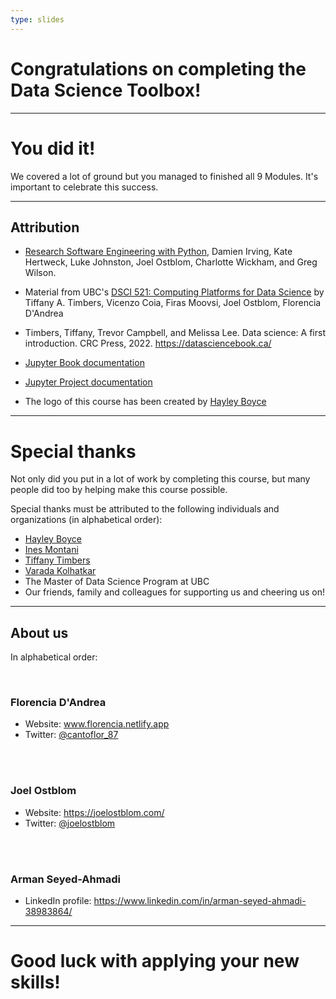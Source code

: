 ```yaml
---
type: slides
---
```


# Congratulations on completing the Data Science Toolbox!

---

# You did it!

We covered a lot of ground but you managed to finished all 9 Modules. It's important to celebrate this success.

---

## Attribution

- <a href="https://merely-useful.tech/py-rse" target="_blank">Research Software Engineering with Python</a>, Damien Irving, Kate Hertweck, Luke Johnston, Joel Ostblom, Charlotte Wickham, and Greg Wilson.

- Material from UBC's <a href="https://github.com/UBC-MDS/DSCI_521_platforms-dsci" target="_blank">DSCI 521: Computing Platforms for Data Science</a> by Tiffany A. Timbers, Vicenzo Coia, Firas Moovsi, Joel Ostblom, Florencia D'Andrea </a>

- Timbers, Tiffany, Trevor Campbell, and Melissa Lee. Data science: A first introduction. CRC Press, 2022. <a href="https://datasciencebook.ca/" target="_blank">https://datasciencebook.ca/</a>

- [Jupyter Book documentation](https://jupyterbook.org/en/stable/intro.html)

- [Jupyter Project documentation](https://docs.jupyter.org/en/latest/)

- The logo of this course has been created by <a href="https://www.hayleyfboyce.com" target="_blank">Hayley Boyce</a>

---

# Special thanks

Not only did you put in a lot of work by completing this course, but many people did too by helping make this course possible.

Special thanks must be attributed to the following individuals and organizations (in alphabetical order):

- <a href="https://www.hayleyfboyce.com" target="_blank">Hayley Boyce</a>
- <a href="https://ines.io/" target="_blank">Ines Montani</a>
- <a href="https://www.tiffanytimbers.com/" target="_blank"> Tiffany Timbers</a>
- <a href="https://kvarada.github.io/" target="_blank"> Varada Kolhatkar</a>
- The Master of Data Science Program at UBC
- Our friends, family and colleagues for supporting us and cheering us on!

---

## About us

In alphabetical order:

<br>

### Florencia D'Andrea

- Website: <a href="https://florencia.netlify.app" target="_blank">www.florencia.netlify.app</a> 
- Twitter: <a href="https://twitter.com/cantoflor_87" target="_blank">@cantoflor_87</a> 
<br>
<br>

### Joel Ostblom

- Website: <a href="https://joelostblom.com/" target="_blank">https://joelostblom.com/</a> 
- Twitter: <a href="https://twitter.com/joelostblom" target="_blank">@joelostblom</a> 
<br>
<br>

### Arman Seyed-Ahmadi

- LinkedIn profile: <a href="https://www.linkedin.com/in/arman-seyed-ahmadi-38983864/" target="_blank">https://www.linkedin.com/in/arman-seyed-ahmadi-38983864/</a>

---

# Good luck with applying your new skills!
